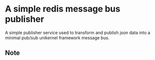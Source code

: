 # A simple redis message bus publisher

A simple publisher service used to transform and publish json data
into a minimal pub/sub unikernel framework message bus.

## Note
